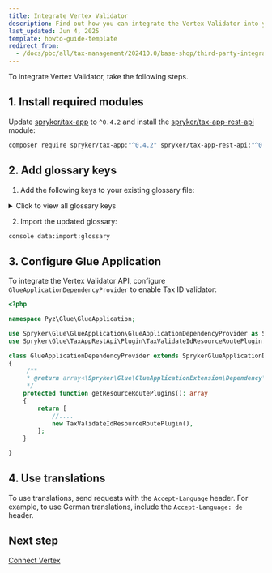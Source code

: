 ```yaml
---
title: Integrate Vertex Validator
description: Find out how you can integrate the Vertex Validator into your Spryker shop
last_updated: Jun 4, 2025
template: howto-guide-template
redirect_from:
  - /docs/pbc/all/tax-management/202410.0/base-shop/third-party-integrations/vertex/install-vertex/integrate-taxamo.html
---
```


To integrate Vertex Validator, take the following steps.

## 1. Install required modules

Update [spryker/tax-app](https://github.com/spryker/tax-app) to `^0.4.2` and install the [spryker/tax-app-rest-api](https://github.com/spryker/tax-app-rest-api) module:

```bash
composer require spryker/tax-app:"^0.4.2" spryker/tax-app-rest-api:"^0.2.0" --update-with-dependencies
```

## 2. Add glossary keys

1. Add the following keys to your existing glossary file:

<details>
<summary>Click to view all glossary keys</summary>

```csv
key,translation,locale
tax_app.vertex.tax-number-country-blocked,Dieses Land ist in den Einstellungen blockiert.,de_DE
tax_app.vertex.tax-number-validation-not-available,Die Steuernummer konnte nicht durch den Dienst überprüft werden.,de_DE
tax_app.vertex.tax-number-ignored,"Die Steuernummer wurde ignoriert, da Nummern für diese Region, dieses Land oder diesen Verkäufer blockiert wurden.",de_DE
tax_app.vertex.tax-number-syntax-valid,Das Format der Steuernummer ist korrekt. Es wurden jedoch keine weiteren Prüfungen durchgeführt.,de_DE
tax_app.vertex.tax-number-syntax-invalid,Das Format der Steuernummer ist ungültig.,de_DE
tax_app.vertex.tax-number-considered-valid-in-domestic-country,Die Steuernummer ist im Heimatland des Verkäufers gültig.,de_DE
tax_app.vertex.tax-number-valid-according-to-external-service,Die Steuernummer wurde erfolgreich bei der Steuerbehörde validiert.,de_DE
tax_app.vertex.tax-number-invalid-according-to-external-service,Die Steuernummer wurde bei der Steuerbehörde überprüft und ist ungültig.,de_DE
tax_app.vertex.tax-number-validation-requested-additional-interactions,"Die Steuerbehörde verlangt zusätzliche Informationen (z. B. CAPTCHA), um die Nummer zu validieren.",de_DE
tax_app.vertex.tax-number-service-temporarily-unavailable,Der Validierungsdienst ist vorübergehend nicht erreichbar.,de_DE
tax_app.vertex.tax-number-syntax-considered-valid-but-not-verified,"Das Format der Steuernummer ist korrekt, aber der Status konnte nicht bestätigt werden, da der externe Dienst nicht reagierte.",de_DE
tax_app.vertex.tax-number-country-blocked,This county is blocked in the settings.,en_US
tax_app.vertex.tax-number-validation-not-available,The service was not able to validate this number.,en_US
tax_app.vertex.tax-number-ignored,"The number is ignored because the settings have been changed to block numbers for this region, country or seller.",en_US
tax_app.vertex.tax-number-syntax-valid,"The syntax of the ID is valid. However, no further validations were done. In cases where a checksum is required, like for India, the ID is considered valid if the syntax is valid and the checksum is not configured.",en_US
tax_app.vertex.tax-number-syntax-invalid,The syntax of the ID is invalid.,en_US
tax_app.vertex.tax-number-considered-valid-in-domestic-country,The Tax ID is valid in the domestic country of the supplier.,en_US
tax_app.vertex.tax-number-valid-according-to-external-service,The Tax ID has been validated against the Tax Authority's database of Tax IDs and is valid.,en_US
tax_app.vertex.tax-number-invalid-according-to-external-service,The Tax ID has been validated against the Tax Authority's database of Tax IDs and is invalid.,en_US
tax_app.vertex.tax-number-validation-requested-additional-interactions,"The Tax Authority has requested additional parameters. For example, a country might require CAPTCHA validation and needs more information before they can validate the ID.",en_US
tax_app.vertex.tax-number-service-temporarily-unavailable,Could not connect to validation service due to temporary unavailability of the service.,en_US
tax_app.vertex.tax-number-syntax-considered-valid-but-not-verified,The Tax ID syntax is valid but the ID's status could not be verified by the external service. This occurs when the on-error settings is set to syntax-check and external service does not respond.,en_US
tax_app.vertex.invalid-request-data,Invalid request data.,en_US
tax_app.vertex.invalid-request-data,Ungültige Anfragedaten.,de_DE
tax_app.vertex.tax-app-disabled,Tax service is disabled.,en_US
tax_app.vertex.tax-app-disabled,Die Steueranwendung ist deaktiviert.,de_DE
tax_app.vertex.tax-validator-unavailable,Tax Validator API is unavailable.,en_US
tax_app.vertex.tax-validator-unavailable,Die Steuerprüfungs-API ist nicht verfügbar.,de_DE
tax_app.vertex.validator-api-inactive,Unable to connect to Vertex Validator API: vertex app or tax id validation is inactive.,en_US
tax_app.vertex.validator-api-inactive,Verbindung zur Vertex Validator API fehlgeschlagen: Die Vertex-Anwendung oder der Steuernummern-Prüfdienst ist nicht aktiv.,de_DE
tax_app.vertex.request-failed,Request to Vertex API failed.,en_US
tax_app.vertex.request-failed,Anfrage an die Vertex-API fehlgeschlagen.,de_DE
tax_app.vertex.invalid-credentials,Invalid credentials.,en_US
tax_app.vertex.invalid-credentials,Ungültige Anmeldeinformationen.,de_DE
```

</details>

2. Import the updated glossary:

```bash
console data:import:glossary
```

## 3. Configure Glue Application

To integrate the Vertex Validator API, configure `GlueApplicationDependencyProvider` to enable Tax ID validator:

```php
<?php

namespace Pyz\Glue\GlueApplication;

use Spryker\Glue\GlueApplication\GlueApplicationDependencyProvider as SprykerGlueApplicationDependencyProvider;
use Spryker\Glue\TaxAppRestApi\Plugin\TaxValidateIdResourceRoutePlugin;

class GlueApplicationDependencyProvider extends SprykerGlueApplicationDependencyProvider
{
     /**
     * @return array<\Spryker\Glue\GlueApplicationExtension\Dependency\Plugin\ResourceRoutePluginInterface>
     */
    protected function getResourceRoutePlugins(): array
    {
        return [
            //....
            new TaxValidateIdResourceRoutePlugin(),
        ];
    }

}
```

## 4. Use translations

To use translations, send requests with the `Accept-Language` header. For example, to use German translations, include the `Accept-Language: de` header.

## Next step

[Connect Vertex](/docs/pbc/all/tax-management/latest/base-shop/third-party-integrations/vertex/connect-vertex.html)
